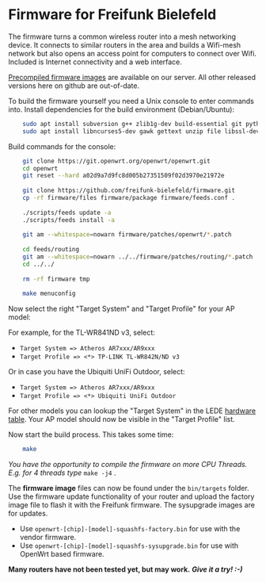 Firmware for Freifunk Bielefeld
===============================

The firmware turns a common wireless router into a mesh networking device.
It connects to similar routers in the area and builds a Wifi-mesh network
but also opens an access point for computers to connect over Wifi.
Included is Internet connectivity and a web interface.

[Precompiled firmware images](http://firmware.freifunk-bielefeld.de/freifunk/firmware/firmware-wizard/ "Precompiled firmware images") are available on our server.
All other released versions here on github are out-of-date.

To build the firmware yourself you need a Unix console to enter commands into.
Install dependencies for the build environment (Debian/Ubuntu):

```bash
    sudo apt install subversion g++ zlib1g-dev build-essential git python time
    sudo apt install libncurses5-dev gawk gettext unzip file libssl-dev wget
```
Build commands for the console:

```bash
    git clone https://git.openwrt.org/openwrt/openwrt.git
    cd openwrt
    git reset --hard a02d9a7d9fc8d005b27351509f02d3970e21972e
    
    git clone https://github.com/freifunk-bielefeld/firmware.git
    cp -rf firmware/files firmware/package firmware/feeds.conf .
    
    ./scripts/feeds update -a
    ./scripts/feeds install -a
    
    git am --whitespace=nowarn firmware/patches/openwrt/*.patch
    
    cd feeds/routing
    git am --whitespace=nowarn ../../firmware/patches/routing/*.patch
    cd ../../
    
    rm -rf firmware tmp
    
    make menuconfig
```
Now select the right "Target System" and "Target Profile" for your AP model:

For example, for the TL-WR841ND v3, select:
* `Target System => Atheros AR7xxx/AR9xxx`
* `Target Profile => <*> TP-LINK TL-WR842N/ND v3`

Or in case you have the Ubiquiti UniFi Outdoor, select:
* `Target System => Atheros AR7xxx/AR9xxx`
* `Target Profile => <*> Ubiquiti UniFi Outdoor`

For other models you can lookup the "Target System" in the LEDE
[hardware table](https://lede-project.org/toh/start). Your AP model
should now be visible in the "Target Profile" list.

Now start the build process. This takes some time:

```bash
    make
```
*You have the opportunity to compile the firmware on more CPU Threads. 
E.g. for 4 threads type* `make -j4` .

The **firmware image** files can now be found under the `bin/targets` folder. Use the firmware update functionality of your router and upload the factory image file to flash it with the Freifunk firmware. The sysupgrade images are for updates.

* Use `openwrt-[chip]-[model]-squashfs-factory.bin` for use with the vendor firmware.
* Use `openwrt-[chip]-[model]-squashfs-sysupgrade.bin` for use with OpenWrt based firmware.

**Many routers have not been tested yet, but may work.**
***Give it a try! :-)***
